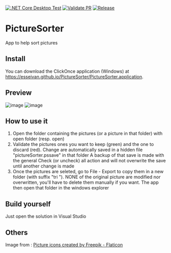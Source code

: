 [![.NET Core Desktop Test](https://github.com/esseivan/PictureSorter/actions/workflows/dotnet-desktop.yml/badge.svg)](https://github.com/esseivan/PictureSorter/actions/workflows/dotnet-desktop.yml)
[![Validate PR](https://github.com/esseivan/PictureSorter/actions/workflows/validate-style.yml/badge.svg)](https://github.com/esseivan/PictureSorter/actions/workflows/validate-style.yml)
[![Release](https://github.com/esseivan/PictureSorter/actions/workflows/release.yml/badge.svg)](https://github.com/esseivan/PictureSorter/actions/workflows/release.yml)

# PictureSorter
App to help sort pictures

## Install

You can download the ClickOnce application (Windows) at https://esseivan.github.io/PictureSorter/PictureSorter.application.

## Preview

![image](https://user-images.githubusercontent.com/14168019/217786677-fa23f1e1-9eed-4670-beb1-53defe1a526c.png)
![image](https://user-images.githubusercontent.com/14168019/217786767-3e5c3395-bb74-424b-bbeb-3da5716ac18f.png)


## How to use it

1. Open the folder containing the pictures (or a picture in that folder) with open folder (resp. open)
2. Validate the pictures ones you want to keep (green) and the one to discard (red).
   Change are automatically saved in a hidden file "pictureSorter.pssave" in that folder
   A backup of that save is made with the general Check (or uncheck) all action and will not overwrite the save until another change is made
3. Once the pictures are seleted, go to File - Export to copy them in a new folder (with suffix "tri <n>").
   NONE of the original picture are modified nor overwritten, you'll have to delete them manually if you want.
   The app then open that folder in the windows explorer


## Build yourself

Just open the solution in Visual Studio


## Others

Image from : <a href="https://www.flaticon.com/free-icons/picture" title="picture icons">Picture icons created by Freepik - Flaticon</a>
